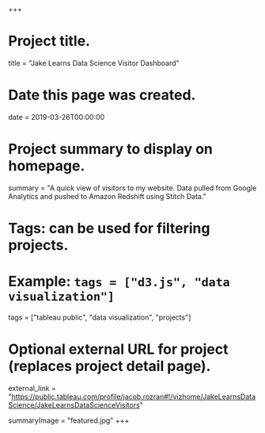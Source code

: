 +++
# Project title.
title = "Jake Learns Data Science Visitor Dashboard"

# Date this page was created.
date = 2019-03-26T00:00:00

# Project summary to display on homepage.
summary = "A quick view of visitors to my website. Data pulled from Google Analytics and pushed to Amazon Redshift using Stitch Data."

# Tags: can be used for filtering projects.
# Example: `tags = ["d3.js", "data visualization"]`
tags = ["tableau public", "data visualization", "projects"]

# Optional external URL for project (replaces project detail page).
external_link = "https://public.tableau.com/profile/jacob.rozran#!/vizhome/JakeLearnsDataScience/JakeLearnsDataScienceVisitors"

summaryImage = "featured.jpg"
+++
